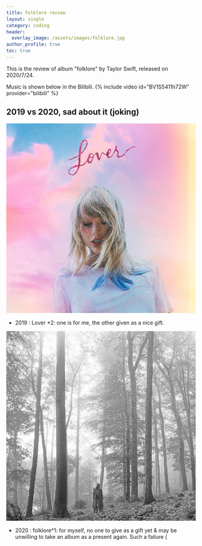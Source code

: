 ```yaml
---
title: Folklore review
layout: single
category: coding
header:
  overlay_image: /assets/images/folklore.jpg
author_profile: true
toc: true
---
```

This is the review of album "folklore" by Taylor Swift, released on 2020/7/24.

Music is shown below in the Bilibili.
{% include video id="BV1S5411h72W" provider="bilibili" %}

## 2019 vs 2020, sad about it (joking)
<img src="/assets/images/lover.jpg" alt="lover" />

* 2019 : Lover *2: one is for me, the other given as a nice gift.

<img src="/assets/images/folklore.jpg" alt="folklore" />

* 2020 : folklore*1: for myself, no one to give as a gift yet & may be unwilling to take an album as a present again. Such a failure (

